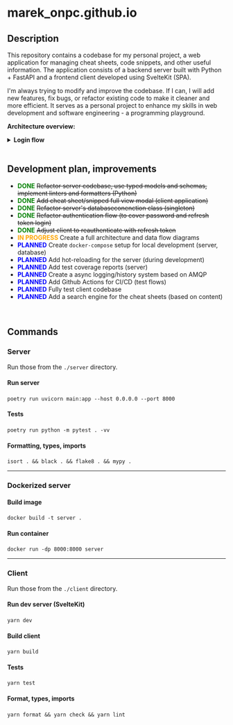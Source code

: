 # marek_onpc.github.io
## Description
This repository contains a codebase for my personal project, a web application for managing cheat sheets, code snippets, and other useful information. The application consists of a backend server built with Python + FastAPI and a frontend client developed using SvelteKit (SPA).

I'm always trying to modify and improve the codebase. If I can, I will add new features, fix bugs, or refactor existing code to make it cleaner and more efficient. It serves as a personal project to enhance my skills in web development and software engineering - a programming playground.

**Architecture overview:**
<details>
    <summary><strong>Login flow</strong></summary>
    <img src="architecture/architecture.svg" alt="architecture overview"/>
</details>

<br>

## Development plan, improvements

-  **<span style="color:green">DONE</span>** ~~Refactor server codebase, use typed models and schemas, implement linters and formatters (Python)~~
-  **<span style="color:green">DONE</span>** ~~Add cheat sheet/snipped full view modal (client application)~~
-  **<span style="color:green">DONE</span>** ~~Refactor server's databaseconenction class (singleton)~~
-  **<span style="color:green">DONE</span>** ~~Refactor authentication flow (to cover password and refresh token login)~~
-  **<span style="color:green">DONE</span>** ~~Adjust client to reauthenticate with refresh token~~
- **<span style="color:orange">IN PROGRESS</span>** Create a full architecture and data flow diagrams
- **<span style="color:blue">PLANNED</span>** Create `docker-compose` setup for local development (server, database)
- **<span style="color:blue">PLANNED</span>** Add hot-reloading for the server (during development)
- **<span style="color:blue">PLANNED</span>** Add test coverage reports (server)
- **<span style="color:blue">PLANNED</span>** Create a async logging/history system based on AMQP
- **<span style="color:blue">PLANNED</span>** Add Github Actions for CI/CD (test flows)
- **<span style="color:blue">PLANNED</span>** Fully test client codebase
- **<span style="color:blue">PLANNED</span>** Add a search engine for the cheat sheets (based on content)

<br>

## Commands
### Server

Run those from the `./server` directory.

#### Run server
`poetry run uvicorn main:app --host 0.0.0.0 --port 8000`

#### Tests
`poetry run python -m pytest . -vv`

#### Formatting, types, imports
`isort . && black . && flake8 . && mypy .`

---
### Dockerized server

#### Build image
`docker build -t server .`

#### Run container
`docker run -dp 8000:8000 server`

---
### Client

Run those from the `./client` directory.

#### Run dev server (SvelteKit)
`yarn dev`

#### Build client
`yarn build`

#### Tests
`yarn test`

#### Format, types, imports
`yarn format && yarn check && yarn lint`
